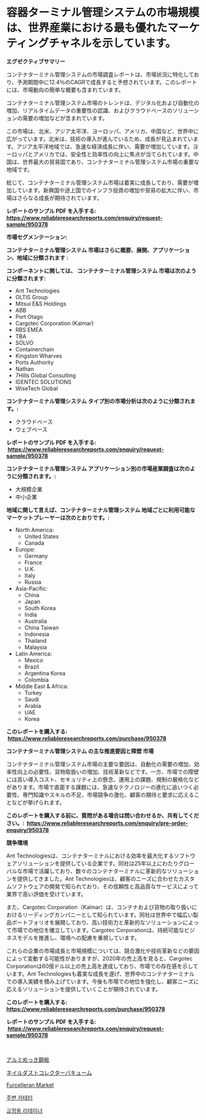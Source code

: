 <p><h1>容器ターミナル管理システムの市場規模は、世界産業における最も優れたマーケティングチャネルを示しています。</h1></p><p><strong>エグゼクティブサマリー</strong></p>
<p><p>コンテナターミナル管理システムの市場調査レポートは、市場状況に特化しており、予測期間中に12.4％のCAGRで成長すると予想されています。このレポートには、市場動向の簡単な概要も含まれています。</p><p>コンテナターミナル管理システム市場のトレンドは、デジタル化および自動化の増加、リアルタイムデータの重要性の認識、およびクラウドベースのソリューションの需要の増加などが含まれています。</p><p>この市場は、北米、アジア太平洋、ヨーロッパ、アメリカ、中国など、世界中に広がっています。北米は、技術の導入が進んでいるため、成長が見込まれています。アジア太平洋地域では、急速な経済成長に伴い、需要が増加しています。ヨーロッパとアメリカでは、安全性と効率性の向上に焦点が当てられています。中国は、世界最大の貿易国であり、コンテナターミナル管理システム市場の重要な地域です。</p><p>総じて、コンテナターミナル管理システム市場は着実に成長しており、需要が増加しています。新興国や途上国でのインフラ投資の増加や貿易の拡大に伴い、市場はさらなる成長が期待されています。</p></p>
<p><strong>レポートのサンプル PDF を入手する: <a href="https://www.reliableresearchreports.com/enquiry/request-sample/950378">https://www.reliableresearchreports.com/enquiry/request-sample/950378</a></strong></p>
<p><strong>市場セグメンテーション:</strong></p>
<p><strong> コンテナターミナル管理システム 市場はさらに概要、展開、アプリケーション、地域に分類されます :</strong></p>
<p><strong>コンポーネントに関しては、 コンテナターミナル管理システム 市場は次のように分類されます: &nbsp;</strong></p>
<p><ul><li>Ant Technologies</li><li>OLTIS Group</li><li>Mitsui E&S Holdings</li><li>ABB</li><li>Port Otago</li><li>Cargotec Corporation (Kalmar)</li><li>RBS EMEA</li><li>TBA</li><li>SOLVO</li><li>Containerchain</li><li>Kingston Wharves</li><li>Ports Authority</li><li>Nathan</li><li>7Hills Global Consulting</li><li>IDENTEC SOLUTIONS</li><li>WiseTech Global</li></ul></p>
<p><strong> コンテナターミナル管理システム タイプ別の市場分析は次のように分類されます。:</strong></p>
<p><ul><li>クラウドベース</li><li>ウェブベース</li></ul></p>
<p><strong>レポートのサンプル PDF を入手する: &nbsp;<a href="https://www.reliableresearchreports.com/enquiry/request-sample/950378">https://www.reliableresearchreports.com/enquiry/request-sample/950378</a></strong></p>
<p><strong> コンテナターミナル管理システム アプリケーション別の市場産業調査は次のように分類されます。:</strong></p>
<p><ul><li>大規模企業</li><li>中小企業</li></ul></p>
<p><strong>地域に関して言えば、コンテナターミナル管理システム 地域ごとに利用可能なマーケットプレーヤーは次のとおりです。:</strong></p>
<p><ul>
    <li>
        North America:
        <ul>
            <li>United States</li>
            <li>Canada</li>
        </ul>
    </li>
    <li>
        Europe:
        <ul>
            <li>Germany</li>
            <li>France</li>
            <li>U.K.</li>
            <li>Italy</li>
            <li>Russia</li>
        </ul>
    </li>
    <li>
        Asia-Pacific:
        <ul>
            <li>China</li>
            <li>Japan</li>
            <li>South Korea</li>
            <li>India</li>
            <li>Australia</li>
            <li>China Taiwan</li>
            <li>Indonesia</li>
            <li>Thailand</li>
            <li>Malaysia</li>
        </ul>
    </li>
    <li>
        Latin America:
        <ul>
            <li>Mexico</li>
            <li>Brazil</li>
            <li>Argentina Korea</li>
            <li>Colombia</li>
        </ul>
    </li>
    <li>
        Middle East & Africa:
        <ul>
            <li>Turkey</li>
            <li>Saudi</li>
            <li>Arabia</li>
            <li>UAE</li>
            <li>Korea</li>
        </ul>
    </li>
    </ul></p>
<p><strong>このレポートを購入する: &nbsp;<a href="https://www.reliableresearchreports.com/purchase/950378">https://www.reliableresearchreports.com/purchase/950378</a></strong></p>
<p><strong>コンテナターミナル管理システム の主な推進要因と障壁 市場</strong></p>
<p><p>コンテナターミナル管理システム市場の主要な要因は、自動化の需要の増加、効率性向上の必要性、貨物取扱いの増加、技術革新などです。一方、市場での障壁には高い導入コスト、セキュリティ上の懸念、運用上の課題、規制の厳格化などがあります。市場で直面する課題には、急速なテクノロジーの進化に追いつく必要性、専門知識やスキルの不足、市場競争の激化、顧客の期待と要求に応えることなどが挙げられます。</p></p>
<p><strong>このレポートを購入する前に、質問がある場合は問い合わせるか、共有してください。:&nbsp; <a href="https://www.reliableresearchreports.com/enquiry/pre-order-enquiry/950378">https://www.reliableresearchreports.com/enquiry/pre-order-enquiry/950378</a></strong></p>
<p><strong>競争環境</strong></p>
<p><p>Ant Technologiesは、コンテナターミナルにおける効率を最大化するソフトウェアソリューションを提供している企業です。同社は25年以上にわたりグローバルな市場で活躍しており、数々のコンテナターミナルに革新的なソリューションを提供してきました。Ant Technologiesは、顧客のニーズに合わせたカスタムソフトウェアの開発で知られており、その信頼性と高品質なサービスによって業界で高い評価を受けています。</p><p>また、Cargotec Corporation（Kalmar）は、コンテナおよび貨物の取り扱いにおけるリーディングカンパニーとして知られています。同社は世界中で幅広い製品ポートフォリオを展開しており、高い技術力と革新的なソリューションによって市場での地位を確立しています。Cargotec Corporationは、持続可能なビジネスモデルを推進し、環境への配慮を重視しています。</p><p>これらの企業の市場成長と市場規模については、競合激化や技術革新などの要因によって変動する可能性がありますが、2020年の売上高を見ると、Cargotec Corporationは60億ドル以上の売上高を達成しており、市場での存在感を示しています。Ant Technologiesも着実な成長を遂げ、世界中のコンテナターミナルでの導入実績を積み上げています。今後も市場での地位を強化し、顧客ニーズに応えるソリューションを提供していくことが期待されています。</p></p>
<p><strong>このレポートを購入する: &nbsp; <a href="https://www.reliableresearchreports.com/purchase/950378">https://www.reliableresearchreports.com/purchase/950378</a></strong></p>
<p><strong>レポートのサンプル PDF を入手する: &nbsp;<a href="https://www.reliableresearchreports.com/enquiry/request-sample/950378">https://www.reliableresearchreports.com/enquiry/request-sample/950378</a></strong><strong></strong></p>
<p>&nbsp;</p>
<p><p><a href="https://github.com/ReganWisoky2023/Market-Research-Report-List-1/blob/main/65936059520.md">アルミめっき鋼板</a></p><p><a href="https://github.com/cbigkbh02719/Market-Research-Report-List-1/blob/main/88963089519.md">ネイルダストコレクターバキューム</a></p><p><a href="https://skillful-vermicelli-b89.notion.site/Global-Furcelleran-Market-by-Types-Applications-and-Major-Players-with-Regional-Growth-Rate-Analy-b19b42424a2149dea2d2a744c336d1ec">Furcelleran Market</a></p><p><a href="https://medium.com/@gabrielblanda5656/%EC%A3%BC%EB%B3%80-%EC%A0%95%EB%A7%A5%EA%B4%80-%EC%8B%9C%EC%9E%A5-2031%EB%85%84%EA%B9%8C%EC%A7%80%EC%9D%98-%ED%8A%B8%EB%A0%8C%EB%93%9C-%EC%98%88%EC%B8%A1-%EB%B0%8F-%EA%B2%BD%EC%9F%81-%EB%B6%84%EC%84%9D-d40d2891b8cf">주변 카테터</a></p><p><a href="https://medium.com/@hermanokutneva7878567/%EC%B9%98%EA%B3%BC%EA%B5%90%EC%A0%95%EC%9A%A9-%EB%A6%AC%ED%85%8C%EC%9D%B4%EB%84%88-%EC%8B%9C%EC%9E%A5%EC%9D%80-%EC%8B%9C%EC%9E%A5-%EC%A0%90%EC%9C%A0%EC%9C%A8-%EA%B7%9C%EB%AA%A8-%EB%B0%8F-2031%EB%85%84%EA%B9%8C%EC%A7%80-%EC%98%88%EC%83%81%EB%90%9C-%EC%98%88%EC%B8%A1%EC%97%90-%EC%B4%88%EC%A0%90%EC%9D%84-%EB%A7%9E%EC%B6%A5%EB%8B%88%EB%8B%A4-5c1ab9bd297a">교정용 리테이너</a></p></p>